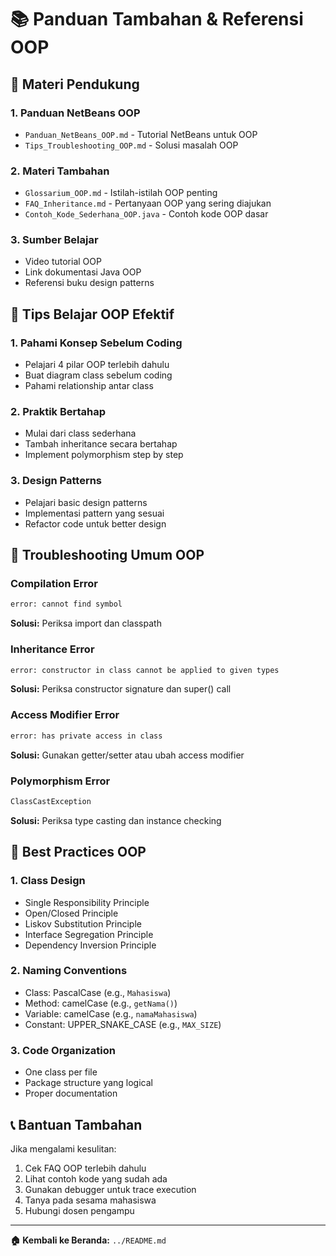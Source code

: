 # 📚 Panduan Tambahan & Referensi OOP

## 📖 Materi Pendukung

### 1. Panduan NetBeans OOP
- `Panduan_NetBeans_OOP.md` - Tutorial NetBeans untuk OOP
- `Tips_Troubleshooting_OOP.md` - Solusi masalah OOP

### 2. Materi Tambahan
- `Glossarium_OOP.md` - Istilah-istilah OOP penting
- `FAQ_Inheritance.md` - Pertanyaan OOP yang sering diajukan
- `Contoh_Kode_Sederhana_OOP.java` - Contoh kode OOP dasar

### 3. Sumber Belajar
- Video tutorial OOP
- Link dokumentasi Java OOP
- Referensi buku design patterns

## 🎯 Tips Belajar OOP Efektif

### 1. Pahami Konsep Sebelum Coding
- Pelajari 4 pilar OOP terlebih dahulu
- Buat diagram class sebelum coding
- Pahami relationship antar class

### 2. Praktik Bertahap
- Mulai dari class sederhana
- Tambah inheritance secara bertahap
- Implement polymorphism step by step

### 3. Design Patterns
- Pelajari basic design patterns
- Implementasi pattern yang sesuai
- Refactor code untuk better design

## 🔧 Troubleshooting Umum OOP

### Compilation Error
```bash
error: cannot find symbol
```
**Solusi:** Periksa import dan classpath

### Inheritance Error
```bash
error: constructor in class cannot be applied to given types
```
**Solusi:** Periksa constructor signature dan super() call

### Access Modifier Error
```bash
error: has private access in class
```
**Solusi:** Gunakan getter/setter atau ubah access modifier

### Polymorphism Error
```bash
ClassCastException
```
**Solusi:** Periksa type casting dan instance checking

## 🎯 Best Practices OOP

### 1. Class Design
- Single Responsibility Principle
- Open/Closed Principle
- Liskov Substitution Principle
- Interface Segregation Principle
- Dependency Inversion Principle

### 2. Naming Conventions
- Class: PascalCase (e.g., `Mahasiswa`)
- Method: camelCase (e.g., `getNama()`)
- Variable: camelCase (e.g., `namaMahasiswa`)
- Constant: UPPER_SNAKE_CASE (e.g., `MAX_SIZE`)

### 3. Code Organization
- One class per file
- Package structure yang logical
- Proper documentation

## 📞 Bantuan Tambahan

Jika mengalami kesulitan:
1. Cek FAQ OOP terlebih dahulu
2. Lihat contoh kode yang sudah ada
3. Gunakan debugger untuk trace execution
4. Tanya pada sesama mahasiswa
5. Hubungi dosen pengampu

---
**🏠 Kembali ke Beranda:** `../README.md`